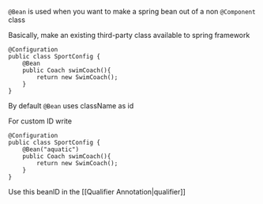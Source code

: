 `@Bean` is used when you want to make a spring bean
out of a non `@Component` class

Basically, make  an existing third-party  class available to spring framework

```
@Configuration  
public class SportConfig {  
    @Bean  
    public Coach swimCoach(){  
        return new SwimCoach();  
    }   
}
```
By default `@Bean` uses className as id

For custom ID write
```
@Configuration  
public class SportConfig {  
    @Bean("aquatic")  
    public Coach swimCoach(){  
        return new SwimCoach();  
    }   
}
```
Use this beanID in the [[Qualifier Annotation|qualifier]]
